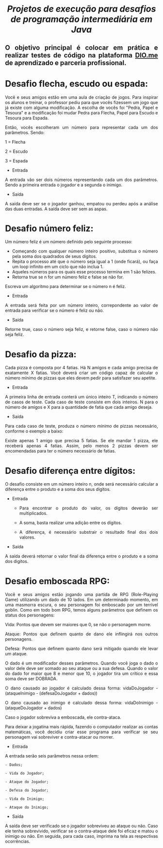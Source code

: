 <span align="center">
  
# *Projetos de execução para desafios de programação intermediária em Java*
  
</span>

<span align="justify">

## O objetivo principal é colocar em prática e realizar testes de código na plataforma [DIO.me](https://www.dio.me/) de aprendizado e parceria profissional. 

# Desafio flecha, escudo ou espada:

Você e seus amigos estão em uma aula de criação de jogos. Para inspirar os alunos e treinar, o professor pediu para que vocês fizessem um jogo que já existe com alguma modificação. A escolha de vocês foi "Pedra, Papel e Tesoura" e a modificação foi mudar Pedra para Flecha, Papel para Escudo e Tesoura para Espada.

Então, vocês escolheram um número para representar cada um dos parâmetros. Sendo:

1 = Flecha

2 = Escudo

3 = Espada

- Entrada

A entrada vão ser dois números representando cada um dos parâmetros. Sendo a primeira entrada o jogador e a segunda o inimigo.

- Saída

A saída deve ser se o jogador ganhou, empatou ou perdeu após a análise das duas entradas. A saída deve ser sem as aspas.

# Desafio número feliz:

Um número feliz é um número definido pelo seguinte processo:

- Começando com qualquer número inteiro positivo, substitua o número pela soma dos quadrados de seus dígitos.
- Repita o processo até que o número seja igual a 1 (onde ficará), ou faça um loop infinito em um ciclo que não inclua 1.
- Aqueles números para os quais esse processo termina em 1 são felizes.
- Retorna true se n for um número feliz e false se não for.

Escreva um algoritmo para determinar se o número n é feliz.

- Entrada

A entrada será feita por um número inteiro, correpondente ao valor de entrada para verificar se  o número é feliz ou não.

- Saída

Retorne true, caso o número seja feliz, e retorne false, caso o número não seja feliz.

# Desafio da pizza:

Cada pizza é composta por 4 fatias. Há N amigos e cada amigo precisa de exatamente X fatias.
Você deverá criar um código capaz de calcular o número mínimo de pizzas que eles devem pedir para satisfazer seu apetite.

- Entrada 

A primeira linha de entrada conterá um único inteiro T, indicando o número de casos de teste.
Cada caso de teste consiste em dois inteiros. N para o número de amigos e X para a quantidade de fatia que cada amigo deseja.

- Saída

Para cada caso de teste, produza o número mínimo de pizzas necessário, conforme o exemplo a baixo:

Existe apenas 1 amigo que precisa 5 fatias. Se ele mandar 1 pizza, ele receberá apenas 4 fatias. Assim, pelo menos 2 pizzas devem ser encomendadas
para ter o número necessário de fatias.

# Desafio diferença entre dígitos:

O desafio consiste em um número inteiro n, onde será necessário calcular a diferença entre o produto e a soma dos seus digitos.

- Entrada 

    - Para encontrar o produto do valor, os dígitos deverão ser multiplicados.

    - A soma, basta realizar uma adição entre os dígitos.

    - A diferença, é necessário substrair o resultado final dos dois valores.

- Saída

A saída deverá retornar o valor final da diferença entre o produto e a soma dos digitos.

# Desafio emboscada RPG:

Você e seus amigos estão jogando uma partida de RPG (Role-Playing Game) utilizando um dado de 10 lados. Em um determinado momento, em uma masmorra escura, o seu personagem foi emboscado por um terrível goblin. Como em todo bom RPG, temos alguns parâmetros que definem os status dos personagens:

Vida: Pontos que devem ser maiores que 0, se não o personagem morre.

Ataque: Pontos que definem quanto de dano ele inflingirá nos outros personagens.

Defesa: Pontos que definem quanto dano será mitigado quando ele levar um ataque.

O dado é um modificador desses parâmetros. Quando você joga o dado o valor dele deve ser somado ao seu ataque ou a sua defesa. Quando o valor do dado for maior que 8 e menor que 10, o jogador tira um crítico e essa soma deve ser DOBRADA.

O dano causado ao jogador é calculado dessa forma:
vidaDoJogador - (ataqueInimigo - (defesaDoJogador + dados))

O dano causado ao inimigo é calculado dessa forma:
vidaDoInimigo - (ataqueDoJogador + dados)

Caso o jogador sobreviva a emboscada, ele contra-ataca.

Para deixar a jogatina mais rápida, fazendo o computador realizar as contas matemáticas, você decidiu criar esse programa para verificar se seu personagem vai sobreviver e contra-atacar ou morrer.

- Entrada

A entrada serão seis parâmetros nessa ordem:

    - Dados;

    - Vida do Jogador;

    - Ataque do Jogador;

    - Defesa do Jogador;

    - Vida do Inimigo;

    - Ataque do Inimigo;

- Saída

A saída deve ser verificado se o jogador sobreviveu ao ataque ou não. Caso ele tenha sobrevivido, verificar se o contra-ataque dele foi eficaz e matou o inimigo ou não. Em seguida, para cada caso, imprima na tela as respectivas ocorrências.

</span>